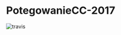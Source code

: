 # PotegowanieCC-2017
<img src="https://travis-ci.org/domgra2/PotegowanieCC-2017.svg?branch=master" alt="travis">
